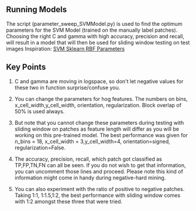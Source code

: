 ## Running Models

The script (parameter_sweep_SVMModel.py) is used to find the optimum parameters for the SVM Model (trained on the manually label patches).
Choosing the right C and gamma with high accuracy, precision and recall, will result in a model that will then be used for sliding window testing on test images
Inspiration: [SVM Sklearn RBF Parameters](http://scikit-learn.org/stable/auto_examples/svm/plot_rbf_parameters.html)

## Key Points

1. C and gamma are moving in logspace, so don't let negative values for these two in function surprise/confuse you.
2. You can change the parameters for hog features. The numbers on bins, x_cell_width,y_cell_width, orientation, regularization. Block overlap of 50% is used always.
3. But note that you cannot change these parameters during testing with sliding window on patches as feature length will differ as you will be working on this pre-trained model.
The best performance was given for n_bins = 18, x_cell_width = 3,y_cell_width=4, orientation=signed, regularization=False.

4. The accuracy, precision, recall, which patch got classified as TP,FP,TN,FN can all be seen. If you do not wish to get that information, you can uncomment those lines and proceed. Please note this kind of information might come in handy during negative-hard mining.

5. You can also experiment with the ratio of positive to negative patches. Taking 1:1, 1:1.5,1:2, the best performance with sliding window comes with 1:2 amongst these three that were tried.

